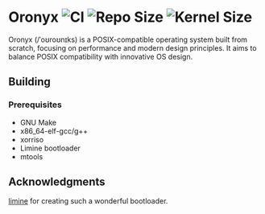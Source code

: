 Oronyx ![CI](https://github.com/oronyx/oronyx/actions/workflows/build.yml/badge.svg) ![Repo Size](https://img.shields.io/github/repo-size/oronyx/oronyx) ![Kernel Size](https://img.shields.io/badge/Kernel%20Size-949KB-blue)
====

Oronyx (/ˈoʊroʊnɪks) is a POSIX-compatible operating system built from scratch, focusing on performance and modern design principles. 
It aims to balance POSIX compatibility with innovative OS design.

## Building

### Prerequisites

- GNU Make
- x86_64-elf-gcc/g++
- xorriso
- Limine bootloader
- mtools

## Acknowledgments

[limine](https://github.com/limine-bootloader/limine) for creating such a wonderful bootloader.